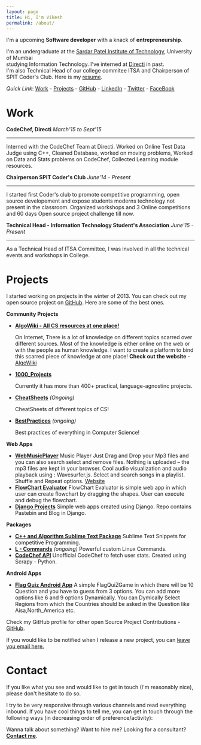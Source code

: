 ```yaml
---
layout: page
title: Hi, I'm Vikesh
permalink: /about/
---
```


I'm a upcoming <b>Software developer</b> with a knack of <b>entrepreneurship</b>. 


I'm an undergraduate at the [Sardar Patel Institute of Technology](www.spit.ac.in), University of Mumbai <br/>
studying Information Technology. I've interned at [Directi](www.directi.com) in past. <br/>
I'm also Technical Head of our college commitee ITSA and Chairperson of SPIT Coder's Club. Here is my [resume]().  

<i>Quick Link</i>: [Work](#work) - [Projects](#projects) - [GitHub](https://www.github.com/vicky002) - [LinkedIn]() - [Twitter](www.twitter.com/vikesh002) - [FaceBook](www.facebook.com/blackhat002)  

# Work

 **CodeChef, Directi**
  *March'15 to Sept'15*
 _____
Interned with the CodeChef Team at Directi. Worked on Online Test Data Judge using C++, Cleaned Database, worked on moving problems, Worked on Data and Stats problems on CodeChef, Collected Learning module resources.

**Chairperson SPIT Coder's Club**
*June'14 - Present*

---
I started first Coder's club to promote competitive programming, open source developement and expose students moderns technology not present in the classroom. Organized workshops and 3 Online competitions and 60 days Open source project challenge till now. 

**Technical Head - Information Technology Student's Association** 
*June'15 - Present*

---
As a Technical Head of ITSA Committee, I was involved in all the technical events and workshops in College. 


# Projects 

I started working on projects in the winter of 2013. You can check out my open source project on [GitHub](www.github.com/vicky002). Here are some of the best ones.

**Community Projects**
 - **[AlgoWiki - All CS resources at one place!]((https://github.com/vicky002/AlgoWiki))**
 
   On Internet, There is a lot of knowledge on different topics scarred over different sources. Most of the      knowledge is either online on the web or with the people as human knowledge. I want to create a platform      to bind this scarred piece of knowledge at one place!
   **Check out the website** - [AlgoWiki](www.algowiki.in) 
- **[1000_Projects](https://github.com/vicky002/1000_Projects)** 
   
    Currently it has more than 400+ practical, language-agnostinc projects. 
- **[CheatSheets](https://github.com/vicky002/CheatSheets)** 
     _(Ongoing)_
    
    CheatSheets of different topics of CS!
- **[BestPractices](https://github.com/vicky002/BestPractices)** _(ongoing)_
	
	Best practices of everything in Computer Science!

**Web Apps**
 - **[WebMusicPlayer](https://github.com/vicky002/WebMusicPlayer)**
   Music Player Just Drag and Drop your Mp3 files and you can also search select and remove files. Nothing is uploaded – the mp3 files are kept in your browser.
   Cool audio visualization and audio playback using : Wavesurfer.js. Select and search songs in a playlist. Shuffle and Repeat options.
   [Website](https://myfirstplayer.herokuapp.com/)
 - **[FlowChart Evaluator](https://github.com/vicky002/Flowchart-Evaluator)**
   FlowChart Evaluator is simple web app in which user can create flowchart by dragging the shapes. User can execute and debug the flowchart.
 - **[Django Projects](https://github.com/vicky002/Django-Project)**
   Simple web apps created using Django. Repo contains Pastebin and Blog in Django.

**Packages**
 - **[C++ and Algorithm Sublime Text Package](https://github.com/vicky002/Cplusplus_and_Algo_Sublime_Package)**
 	Sublime Text Snippets for competitive Programming.
 - **[L - Commands](https://github.com/vicky002/L-Commands)** _(ongoing)_
 	Powerful custom Linux Commands. 
 - **[CodeChef API](https://github.com/vicky002/CodeChef-API)**
    Unofficial CodeChef to fetch user stats. Created using Scrapy - Python.

**Android Apps**
 - **[Flag Quiz Android App](https://github.com/vicky002/FlagQuiz-Android_App)**
   A simple FlagQuiZGame in which there will be 10 Question and you have to guess from 3 options. You can add more options like 6 and 9 options Dynamically. You can Dymically Select Regions from which the Countries should be asked in the Question like Aisa,North_America etc. 
 
Check my GitHub profile for other open Source Project Contributions - [GitHub](www.github.com/vicky002). 

If you would like to be notified when I release a new project, you can [leave you email here.](http://eepurl.com/bIgxHz)

# Contact

If you like what you see and would like to get in touch (I'm reasonably nice), please don't hesitate to do so.

I try to be very responsive through various channels and read everything inbound. If you have cool things to tell me, you can get in touch through the following ways (in decreasing order of preference/activity):

<a class="fa fa-2x fa-envelope-o" href="tvicky002+gitpage@gmail.com" role="button" target="_blank"></a>
<a class="fa fa-2x fa-linkedin" href="linkedin.com/in/vikeshtiwari" role="button" target="_blank"></a>
<a class="fa fa-2x fa-twitter" href="https://twitter.com/{{ site.twitter_username }}"></a>




Wanna talk about something? Want to hire me? Looking for a consultant?
[**Contact me**](/contact).


